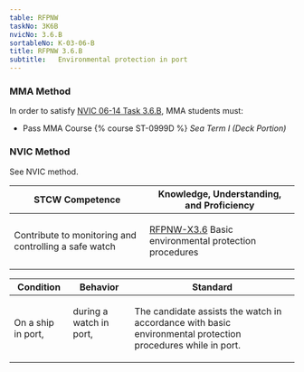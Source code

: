 ```yaml
---
table: RFPNW
taskNo: 3K6B
nvicNo: 3.6.B 
sortableNo: K-03-06-B
title: RFPNW 3.6.B 
subtitle:   Environmental protection in port
---
```



### MMA Method

In order to satisfy  [NVIC 06-14  Task  3.6.B]({{site.baseurl}}/assets/images/nvic-06-14.pdf), MMA students must:

* Pass MMA Course {% course ST-0999D %}  *Sea Term I (Deck Portion)*


### NVIC Method

<a onclick="togglevisibility('nvic_methods')" >See NVIC method.</a>

<div id='nvic_methods' class='hide'>

<table>
<thead>
<tr>
<th class='forty'> STCW Competence </th>
<th class='sixty'> Knowledge, Understanding, and Proficiency </th>
</tr>
</thead>




<tbody>
<tr><td markdown='1'>

Contribute to monitoring and controlling a safe watch

</td><td markdown='1'>

[RFPNW-X3.6]({{site.baseurl}}/tables/24.html#RFPNW-X3.6) Basic environmental protection procedures

</td></tr>


</tbody>
</table>


<table>
<thead>
<tr><th class='twenty'>  Condition </th><th class='twenty'> Behavior </th><th  class='sixty'>Standard </th></tr>
</thead>
<tbody >



<tr><td markdown='1'>

On a ship in port,

</td><td markdown='1'>

during a watch in port,

<br>

<div class="tooltip">
<span class="tooltiptext">
</span>
</div>


</td><td markdown='1'>

The candidate assists the watch in accordance with basic environmental protection procedures while in port.

</td></tr>
</tbody>
</table>
</div>
